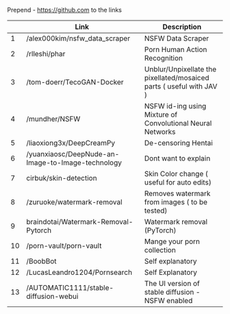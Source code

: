 Prepend - https://github.com to the links 

|| Link      | Description |
|--------| ----------- | ----------- |
|1| /alex000kim/nsfw_data_scraper | NSFW Data Scraper       |
|2| /rlleshi/phar   |  Porn Human Action Recognition        |
|3|/tom-doerr/TecoGAN-Docker|Unblur/Unpixellate the pixellated/mosaiced parts ( useful with JAV )|
|4|  /mundher/NSFW   |   NSFW id-ing using Mixture of Convolutional Neural Networks        |
|5|/liaoxiong3x/DeepCreamPy| De-censoring Hentai | 
|6|  /yuanxiaosc/DeepNude-an-Image-to-Image-technology   | Dont want to explain       |
|7|   cirbuk/skin-detection  |   Skin Color change ( useful for auto edits)        |
|8|  /zuruoke/watermark-removal   |  Removes watermark from images ( to be tested)         |
|9|  braindotai/Watermark-Removal-Pytorch   |    Watermark removal (PyTorch)       |
|10| /porn-vault/porn-vault    |  Mange your porn collection         |
|11| /BoobBot   |    Self explanatory       |
|12| /LucasLeandro1204/Pornsearch  |   Self Explanatory        |
|13|/AUTOMATIC1111/stable-diffusion-webui|The UI version of stable diffusion - NSFW enabled|


